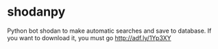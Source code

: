 # shodanpy
Python bot shodan to make automatic searches and save to database.
If you want to download it, you must go http://adf.ly/1Yp3XY
